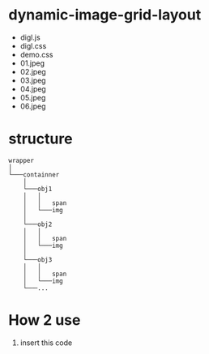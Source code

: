 # dynamic-image-grid-layout 

* digl.js
* digl.css
* demo.css
* 01.jpeg
* 02.jpeg
* 03.jpeg
* 04.jpeg
* 05.jpeg
* 06.jpeg

# structure

```
wrapper    
│
└───containner
    │  
    └───obj1
    │   │   
    │   │   span
    │   └───img
    │  
    └───obj2
    │   │   
    │   │   span
    │   └───img
    │  
    └───obj3
    │   │   
    │   │   span
    │   └───img
    └───... 
```

# How 2 use

1. insert this code **<script> tag** in **head tag**

```html
<head>

  ...

  <script src="https://raw.githubusercontent.com/zaeval/dynamic-image-grid-layout/master/static/js/digl.js"></script>
  
  ...

</head>
```

2. insert like this code bottom of **body tag** 

```html
<script>
        var args = {
            containSize: "444px",
            objSize: "200px",
            containObjId: "digl",
            wrapperObjId: "digl_wrapper",
            gap: "5px",
        };
        var digl = new Digl(args);
        digl.pushObjs(['static/img/01.jpg', 'static/img/02.jpg', 'static/img/03.jpg', 'static/img/04.jpg', 'static/img/05.jpg', 'static/img/06.jpg']);
</script>
```

## explain of args
```
**containSize : wrapper&containner object size (width, height is same)**
**objSize : object size (height is depedency of width. this argument is width)**
```
>default value : '433px' & '200px'
```
containObjId : containner object id
wrapperObjId : wrapper object id
```
>default value : 'digl' & 'digl_wrapper'
```
gap : column & row gap
```
>default value : (contain_width - scroll_width - column * object_width) / gap_num 
    
# 2022-06-07
In css masonry layout supported. so this repository is not helpful.
https://developer.mozilla.org/en-US/docs/Web/CSS/CSS_Grid_Layout/Masonry_Layout
